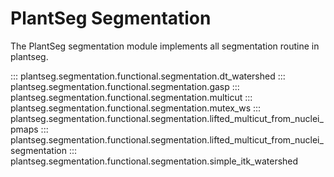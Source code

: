 # PlantSeg Segmentation
The PlantSeg segmentation module implements all segmentation routine in plantseg. 

::: plantseg.segmentation.functional.segmentation.dt_watershed
::: plantseg.segmentation.functional.segmentation.gasp
::: plantseg.segmentation.functional.segmentation.multicut
::: plantseg.segmentation.functional.segmentation.mutex_ws
::: plantseg.segmentation.functional.segmentation.lifted_multicut_from_nuclei_pmaps
::: plantseg.segmentation.functional.segmentation.lifted_multicut_from_nuclei_segmentation
::: plantseg.segmentation.functional.segmentation.simple_itk_watershed

